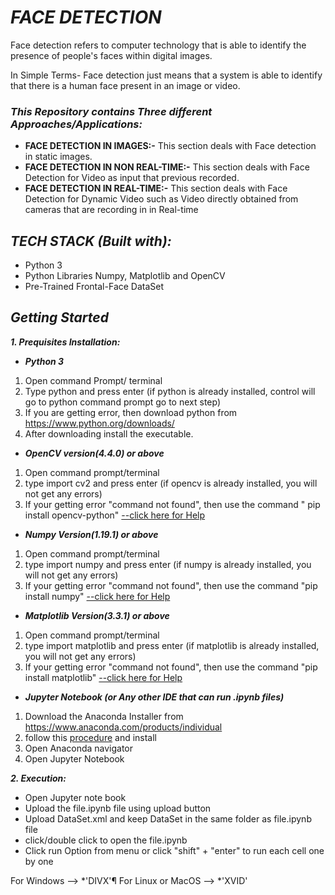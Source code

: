 # ***FACE DETECTION*** 
Face detection refers to computer technology that is able to identify the presence of people's faces within digital images.

In Simple Terms- Face detection just means that a system is able to identify that there is a human face present in an image or video.


### ***This Repository contains Three different Approaches/Applications:***
- **FACE DETECTION IN IMAGES:-** This section deals with Face detection in static images.
- **FACE DETECTION IN NON REAL-TIME:-** This section deals with Face Detection for Video as input that previous recorded.
- **FACE DETECTION IN REAL-TIME:-** This section deals with Face Detection for Dynamic Video such as Video directly obtained from cameras that are recording in in Real-time

## ***TECH STACK (Built with):***
- Python 3
- Python Libraries Numpy, Matplotlib and OpenCV
- Pre-Trained Frontal-Face DataSet

## ***Getting Started***
***1. Prequisites Installation:***
- ***Python 3***
1. Open command Prompt/ terminal
2. Type python and press enter (if python is already installed, control will go to python command prompt go to next step)
3. If you are getting error, then download python from https://www.python.org/downloads/
4. After downloading install the executable.
- ***OpenCV version(4.4.0) or above***
1. Open command prompt/terminal
2. type import cv2 and press enter (if opencv is already installed, you  will not get any errors)
3. If your getting error "command not found", then use the command " pip install opencv-python"
[--click here for Help](https://java2blog.com/modulenotfounderror-no-module-named-cv2-python/)
- ***Numpy Version(1.19.1) or above***
1. Open command prompt/terminal
2. type import numpy and press enter (if numpy is already installed, you  will not get any errors)
3. If your getting error "command not found", then use the command "pip install numpy"
[--click here for Help](https://numpy.org/install/)
- ***Matplotlib Version(3.3.1) or above***
1. Open command prompt/terminal
2. type import matplotlib and press enter (if matplotlib is already installed, you  will not get any errors)
3. If your getting error "command not found", then use the command "pip install matplotlib"
[--click here for Help](https://problemsolvingwithpython.com/06-Plotting-with-Matplotlib/06.02-Installing%20Matplotlib/)
- ***Jupyter Notebook (or Any other IDE that can run .ipynb files)***
1. Download the Anaconda Installer from https://www.anaconda.com/products/individual
2. follow this [procedure](https://docs.anaconda.com/anaconda/install/) and install
3. Open Anaconda navigator
4. Open Jupyter Notebook


***2. Execution:***
- Open Jupyter note book
- Upload the file.ipynb file using upload button
- Upload DataSet.xml and keep DataSet in the same folder as file.ipynb file
- click/double click to open the file.ipynb
- Click run Option from menu or click "shift" + "enter" to run each cell one by one 




For Windows --> *'DIVX'¶
For Linux or MacOS --> *'XVID'
